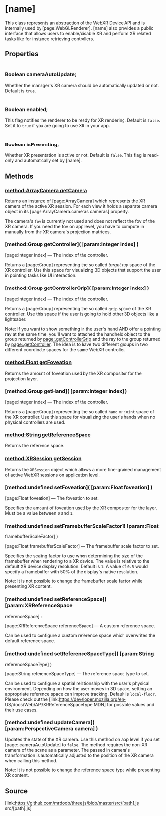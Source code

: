 # [name]

This class represents an abstraction of the WebXR Device API and is internally
used by [page:WebGLRenderer]. [name] also provides a public interface that
allows users to enable/disable XR and perform XR related tasks like for
instance retrieving controllers.

## Properties

### <br/> Boolean cameraAutoUpdate; <br/>

Whether the manager's XR camera should be automatically updated or not.
Default is `true`.

### <br/> Boolean enabled; <br/>

This flag notifies the renderer to be ready for XR rendering. Default is
`false`. Set it to `true` if you are going to use XR in your app.

### <br/> Boolean isPresenting; <br/>

Whether XR presentation is active or not. Default is `false`. This flag is
read-only and automatically set by [name].

## Methods

### [method:ArrayCamera getCamera]()

Returns an instance of [page:ArrayCamera] which represents the XR camera of
the active XR session. For each view it holds a separate camera object in its
[page:ArrayCamera.cameras cameras] property.

The camera's `fov` is currently not used and does not reflect the fov of the
XR camera. If you need the fov on app level, you have to compute in manually
from the XR camera's projection matrices.

### [method:Group getController]( [param:Integer index] )

[page:Integer index] — The index of the controller.  
  
Returns a [page:Group] representing the so called *target ray* space of the XR
controller. Use this space for visualizing 3D objects that support the user in
pointing tasks like UI interaction.

### [method:Group getControllerGrip]( [param:Integer index] )

[page:Integer index] — The index of the controller.  
  
Returns a [page:Group] representing the so called `grip` space of the XR
controller. Use this space if the user is going to hold other 3D objects like
a lightsaber.

Note: If you want to show something in the user's hand AND offer a pointing
ray at the same time, you'll want to attached the handheld object to the group
returned by [page:.getControllerGrip]() and the ray to the group returned by
[page:.getController](). The idea is to have two different groups in two
different coordinate spaces for the same WebXR controller.

### [method:Float getFoveation]()

Returns the amount of foveation used by the XR compositor for the projection
layer.

### [method:Group getHand]( [param:Integer index] )

[page:Integer index] — The index of the controller.  
  
Returns a [page:Group] representing the so called `hand` or `joint` space of
the XR controller. Use this space for visualizing the user's hands when no
physical controllers are used.

### [method:String getReferenceSpace]()

Returns the reference space.

### [method:XRSession getSession]()

Returns the `XRSession` object which allows a more fine-grained management of
active WebXR sessions on application level.

### [method:undefined setFoveation]( [param:Float foveation] )

[page:Float foveation] — The foveation to set.  
  
Specifies the amount of foveation used by the XR compositor for the layer.
Must be a value between `0` and `1`.

###  [method:undefined setFramebufferScaleFactor]( [param:Float
framebufferScaleFactor] )

[page:Float framebufferScaleFactor] — The framebuffer scale factor to set.  
  
Specifies the scaling factor to use when determining the size of the
framebuffer when rendering to a XR device. The value is relative to the
default XR device display resolution. Default is `1`. A value of `0.5` would
specify a framebuffer with 50% of the display's native resolution.

Note: It is not possible to change the framebuffer scale factor while
presenting XR content.

###  [method:undefined setReferenceSpace]( [param:XRReferenceSpace
referenceSpace] )

[page:XRReferenceSpace referenceSpace] — A custom reference space.  
  
Can be used to configure a custom reference space which overwrites the default
reference space.

###  [method:undefined setReferenceSpaceType]( [param:String
referenceSpaceType] )

[page:String referenceSpaceType] — The reference space type to set.  
  
Can be used to configure a spatial relationship with the user's physical
environment. Depending on how the user moves in 3D space, setting an
appropriate reference space can improve tracking. Default is `local-floor`.
Please check out the [link:https://developer.mozilla.org/en-
US/docs/Web/API/XRReferenceSpaceType MDN] for possible values and their use
cases.

### [method:undefined updateCamera]( [param:PerspectiveCamera camera] )

Updates the state of the XR camera. Use this method on app level if you set
[page:.cameraAutoUpdate] to `false`. The method requires the non-XR camera of
the scene as a parameter. The passed in camera's transformation is
automatically adjusted to the position of the XR camera when calling this
method.

Note: It is not possible to change the reference space type while presenting
XR content.

## Source

[link:https://github.com/mrdoob/three.js/blob/master/src/[path].js
src/[path].js]

